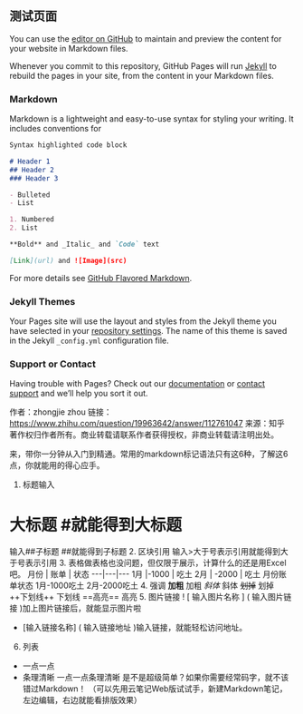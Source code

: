 ## 测试页面

You can use the [editor on GitHub](https://github.com/kevinzychen/yuanzu.github.io/edit/master/index.md) to maintain and preview the content for your website in Markdown files.

Whenever you commit to this repository, GitHub Pages will run [Jekyll](https://jekyllrb.com/) to rebuild the pages in your site, from the content in your Markdown files.

### Markdown

Markdown is a lightweight and easy-to-use syntax for styling your writing. It includes conventions for

```markdown
Syntax highlighted code block

# Header 1
## Header 2
### Header 3

- Bulleted
- List

1. Numbered
2. List

**Bold** and _Italic_ and `Code` text

[Link](url) and ![Image](src)
```

For more details see [GitHub Flavored Markdown](https://guides.github.com/features/mastering-markdown/).

### Jekyll Themes

Your Pages site will use the layout and styles from the Jekyll theme you have selected in your [repository settings](https://github.com/kevinzychen/yuanzu.github.io/settings). The name of this theme is saved in the Jekyll `_config.yml` configuration file.

### Support or Contact

Having trouble with Pages? Check out our [documentation](https://help.github.com/categories/github-pages-basics/) or [contact support](https://github.com/contact) and we’ll help you sort it out.

作者：zhongjie zhou
链接：https://www.zhihu.com/question/19963642/answer/112761047
来源：知乎
著作权归作者所有。商业转载请联系作者获得授权，非商业转载请注明出处。

来，带你一分钟从入门到精通。常用的markdown标记语法只有这6种，了解这6点，你就能用的得心应手。
1.   标题输入 
# 大标题 #就能得到大标题
输入##子标题 ##就能得到子标题
2.  区块引用
输入>大于号表示引用就能得到大于号表示引用
3.  表格做表格也没问题，但仅限于展示，计算什么的还是用Excel吧。
月份 | 账单 | 状态
---|---|---
1月 |-1000 | 吃土
2月 | -2000 | 吃土
月份账单状态
1月-1000吃土
2月-2000吃土
4.  强调
**加粗**                      加粗
*斜体*                        斜体
~~划掉~~                   划掉
++下划线++               下划线
==高亮==                   高亮
5. 图片链接
! [ 输入图片名称 ] ( 输入图片链接 )加上图片链接后，就能显示图片啦
- [输入链接名称] ( 输入链接地址 )输入链接，就能轻松访问地址。
6.  列表
- 一点一点
- 条理清晰 
一点一点条理清晰
是不是超级简单？如果你需要经常码字，就不该错过Markdown！
（可以先用云笔记Web版试试手，新建Markdown笔记，左边编辑，右边就能看排版效果）
